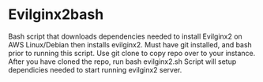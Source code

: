 # Evilginx2bash



Bash script that downloads dependencies needed to install Evilginx2 on AWS Linux/Debian then installs evilginx2.
Must have git installed, and bash prior to running this script. 
Use git clone to copy repo over to your instance.
After you have cloned the repo, run bash evilginx2.sh 
Script will setup dependicies needed to start running evilginx2 server.

